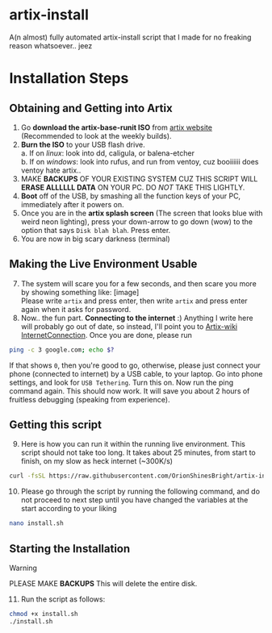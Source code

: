 # artix-install
A(n almost) fully automated artix-install script that I made for no freaking reason whatsoever.. jeez

# Installation Steps
## Obtaining and Getting into Artix
1. Go **download the artix-base-runit ISO** from [artix website](https://artixlinux.org/download.php) (Recommended to look at the weekly builds).
2. **Burn the ISO** to your USB flash drive.<br>
  a. If on *linux*: look into dd, caligula, or balena-etcher<br>
  b. If on *windows*: look into rufus, and run from ventoy, cuz booiiiiii does ventoy hate artix..<br>
3. MAKE **BACKUPS** OF YOUR EXISTING SYSTEM CUZ THIS SCRIPT WILL **ERASE ALLLLLL DATA** ON YOUR PC. DO *NOT* TAKE THIS LIGHTLY.
4. **Boot** off of the USB, by smashing all the function keys of your PC, immediately after it powers on.
5. Once you are in the **artix splash screen** (The screen that looks blue with weird neon lighting), press your down-arrow to go down (wow) to the option that says `Disk blah blah`. Press enter.
6. You are now in big scary darkness (terminal)
## Making the Live Environment Usable
7. The system will scare you for a few seconds, and then scare you more by showing something like: [image]<br>
Please write `artix` and press enter, then write `artix` and press enter again when it asks for password.
8. Now.. the fun part. **Connecting to the internet** :) Anything I write here will probably go out of date, so instead, I'll point you to [Artix-wiki InternetConnection](https://wiki.artixlinux.org/Main/Installation#Connect_to_the_Internet). Once you are done, please run
```bash
ping -c 3 google.com; echo $?
```
If that shows `0`, then you're good to go, otherwise, please just connect your phone (connected to internet) by a USB cable, to your laptop. Go into phone settings, and look for `USB Tethering`. Turn this on. Now run the ping command again. This should now work. It will save you about 2 hours of fruitless debugging (speaking from experience).
## Getting this script
9. Here is how you can run it within the running live environment. This script should not take too long. It takes about 25 minutes, from start to finish, on my slow as heck internet (~300K/s)
```bash
curl -fsSL https://raw.githubusercontent.com/OrionShinesBright/artix-install/main/install.sh -o install.sh
```
10. Please go through the script by running the following command, and do not proceed to next step until you have changed the variables at the start according to your liking
```bash
nano install.sh
```
## Starting the Installation
> [!WARNING]
> PLEASE MAKE **BACKUPS**
> This will delete the entire disk.
11. Run the script as follows:
```bash
chmod +x install.sh
./install.sh
```
